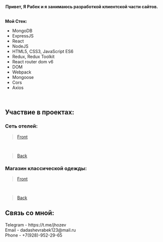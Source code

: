 <div align="center"><b>Привет, Я Рабек и я занимаюсь разработкой клиентской части сайтов.</b></div>

<br />

**Мой Стек:**

- MongoDB
- ExpressJS 
- React
- NodeJS
- HTML5, CSS3, JavaScript ES6
- Redux, Redux Toolkit
- React router dom v6
- DOM
- Webpack
- Mongoose
- Cors
- Axios
 
 <br />
 
## Участвие в проектах:
### Сеть отелей: 
> [Front](https://github.com/JhozevJoestar/TuramisumoFrontend)
<br />

> [Back](https://github.com/JhozevJoestar/Turamisumo)
 
### Магазин классической одежды: 
> [Front](https://github.com/JhozevJoestar/StrimFrontend)
<br />

> [Back](https://github.com/JhozevJoestar/StrimBackend)
## Связь со мной: 

<div>Telegram - https://t.me/jhozev</div>
<div>Email - dadashevrabek123@mail.ru</div>
<div>Phone - +7(928)-952-29-65</div>
